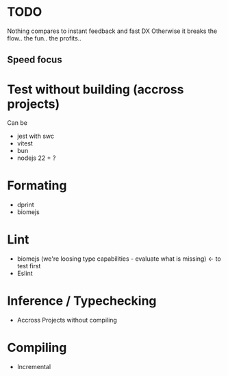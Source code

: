 # TODO

Nothing compares to instant feedback and fast DX
Otherwise it breaks the flow.. the fun.. the profits..

## Speed focus

# Test without building (accross projects)

Can be 
- jest with swc
- vitest
- bun
- nodejs 22 + ?

# Formating

- dprint
- biomejs

# Lint

- biomejs (we're loosing type capabilities - evaluate what is missing) <- to test first
- Eslint

# Inference / Typechecking

- Accross Projects without compiling

# Compiling 

- Incremental
